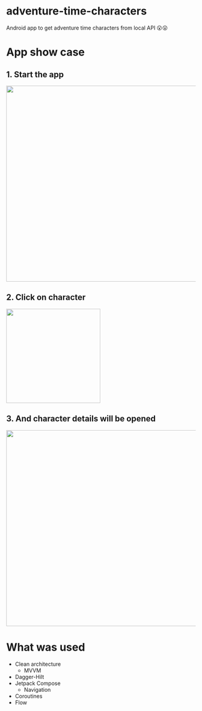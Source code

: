 # adventure-time-characters
Android app to get adventure time characters from local API 😮😮

# App show case

## 1. Start the app  
<div style= "text-align: left;"><img src="https://user-images.githubusercontent.com/63263301/212544418-d9067d91-5a5b-46b8-bdf6-63cab2504f4d.png" height="520"/></div>  

## 2. Click on character  
<div style= "text-align: left;"><img src="https://user-images.githubusercontent.com/63263301/212544576-3be0b29d-ca41-4976-b896-371ce2042c93.png" height="250"/></div>  

## 3. And character details will be opened  
<div style= "text-align: left;"><img src="https://user-images.githubusercontent.com/63263301/212544447-5b4e86e6-0615-4098-b364-076617f220d3.png" height="520"/></div>  


# What was used
- Clean architecture
  - MVVM
- Dagger-Hilt
- Jetpack Compose
  - Navigation
- Coroutines
- Flow
